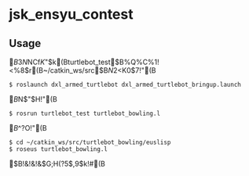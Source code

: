 # jsk_ensyu_contest

## Usage
$B$3$N%j%]%8%H%j$NCf$K$"$k(Bturtlebot_test$B%Q%C%1!<%8$r(B~/catkin_ws/src$B$N2<$K0\$7!"(B
```
$ roslaunch dxl_armed_turtlebot dxl_armed_turtlebot_bringup.launch
```
$B$N$"$H!"(B
```
$ rosrun turtlebot_test turtlebot_bowling.l
```
$B$^$?$O!"(B
```
$ cd ~/catkin_ws/src/turtlebot_bowling/euslisp
$ roseus turtlebot_bowling.l
```
$B!&!&!&$G;H$($?5$$,$9$k!#(B
